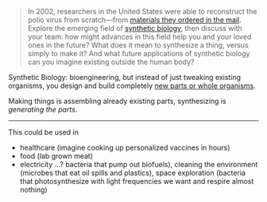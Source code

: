 > In 2002, researchers in the United States were able to reconstruct the polio virus from scratch—from [materials they ordered in the mail](https://www.theguardian.com/world/2002/jul/12/research.internationaleducationnews). Explore the emerging field of [synthetic biology](https://www.sciencedirect.com/topics/agricultural-and-biological-sciences/synthetic-biology), then discuss with your team: how might advances in this field help you and your loved ones in the future? What does it mean to synthesize a thing, versus simply to make it? And what future applications of synthetic biology can you imagine existing outside the human body?

Synthetic Biology: bioengineering, but instead of just tweaking existing organisms, you design and build completely [new parts or whole organisms](https://www.youtube.com/watch?v=F0_q-fD_lyU).

Making things is assembling already existing parts, synthesizing is *generating the parts*.

---

This could be used in 

 - healthcare (imagine cooking up personalized vaccines in hours)
 - food (lab grown meat)
 - electricity ...? bacteria that pump out biofuels), cleaning the environment (microbes that eat oil spills and plastics), space exploration (bacteria that photosynthesize with light frequencies we want and respire almost nothing)